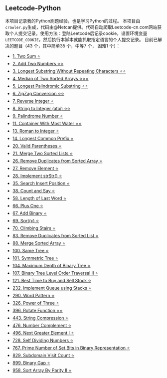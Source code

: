 
## Leetcode-Python
本项目记录我的Python刷题经验，也是学习Python的过程。
本项目由`crawler.py`生成，代码由@Netcan提供。代码自动爬取Leetcode-cn.com网站获取个人提交记录。使用方法：登陆Leetcode后记录cookie，设置环境变量`LEETCODE_COOKIE`，然后执行本脚本就能抓取指定语言的个人提交记录。
目前已解决的题目（43 个，其中简单35 个，中等7 个， 困难1 个）：
- [1. Two Sum :star:](https://github.com/CLAY2333/CLAYleetcode/tree/master/n0001.%20Two%20Sum)
- [2. Add Two Numbers :star::star:](https://github.com/CLAY2333/CLAYleetcode/tree/master/n0002.%20Add%20Two%20Numbers)
- [3. Longest Substring Without Repeating Characters :star::star:](https://github.com/CLAY2333/CLAYleetcode/tree/master/n0003.%20Longest%20Substring%20Without%20Repeating%20Characters)
- [4. Median of Two Sorted Arrays :star::star::star:](https://github.com/CLAY2333/CLAYleetcode/tree/master/n0004.%20Median%20of%20Two%20Sorted%20Arrays)
- [5. Longest Palindromic Substring :star::star:](https://github.com/CLAY2333/CLAYleetcode/tree/master/n0005.%20Longest%20Palindromic%20Substring)
- [6. ZigZag Conversion :star::star:](https://github.com/CLAY2333/CLAYleetcode/tree/master/n0006.%20ZigZag%20Conversion)
- [7. Reverse Integer :star:](https://github.com/CLAY2333/CLAYleetcode/tree/master/n0007.%20Reverse%20Integer)
- [8. String to Integer (atoi) :star::star:](https://github.com/CLAY2333/CLAYleetcode/tree/master/n0008.%20String%20to%20Integer%20(atoi))
- [9. Palindrome Number :star:](https://github.com/CLAY2333/CLAYleetcode/tree/master/n0009.%20Palindrome%20Number)
- [11. Container With Most Water :star::star:](https://github.com/CLAY2333/CLAYleetcode/tree/master/n0011.%20Container%20With%20Most%20Water)
- [13. Roman to Integer :star:](https://github.com/CLAY2333/CLAYleetcode/tree/master/n0013.%20Roman%20to%20Integer)
- [14. Longest Common Prefix :star:](https://github.com/CLAY2333/CLAYleetcode/tree/master/n0014.%20Longest%20Common%20Prefix)
- [20. Valid Parentheses :star:](https://github.com/CLAY2333/CLAYleetcode/tree/master/n0020.%20Valid%20Parentheses)
- [21. Merge Two Sorted Lists :star:](https://github.com/CLAY2333/CLAYleetcode/tree/master/n0021.%20Merge%20Two%20Sorted%20Lists)
- [26. Remove Duplicates from Sorted Array :star:](https://github.com/CLAY2333/CLAYleetcode/tree/master/n0026.%20Remove%20Duplicates%20from%20Sorted%20Array)
- [27. Remove Element :star:](https://github.com/CLAY2333/CLAYleetcode/tree/master/n0027.%20Remove%20Element)
- [28. Implement strStr() :star:](https://github.com/CLAY2333/CLAYleetcode/tree/master/n0028.%20Implement%20strStr())
- [35. Search Insert Position :star:](https://github.com/CLAY2333/CLAYleetcode/tree/master/n0035.%20Search%20Insert%20Position)
- [38. Count and Say :star:](https://github.com/CLAY2333/CLAYleetcode/tree/master/n0038.%20Count%20and%20Say)
- [58. Length of Last Word :star:](https://github.com/CLAY2333/CLAYleetcode/tree/master/n0058.%20Length%20of%20Last%20Word)
- [66. Plus One :star:](https://github.com/CLAY2333/CLAYleetcode/tree/master/n0066.%20Plus%20One)
- [67. Add Binary :star:](https://github.com/CLAY2333/CLAYleetcode/tree/master/n0067.%20Add%20Binary)
- [69. Sqrt(x) :star:](https://github.com/CLAY2333/CLAYleetcode/tree/master/n0069.%20Sqrt(x))
- [70. Climbing Stairs :star:](https://github.com/CLAY2333/CLAYleetcode/tree/master/n0070.%20Climbing%20Stairs)
- [83. Remove Duplicates from Sorted List :star:](https://github.com/CLAY2333/CLAYleetcode/tree/master/n0083.%20Remove%20Duplicates%20from%20Sorted%20List)
- [88. Merge Sorted Array :star:](https://github.com/CLAY2333/CLAYleetcode/tree/master/n0088.%20Merge%20Sorted%20Array)
- [100. Same Tree :star:](https://github.com/CLAY2333/CLAYleetcode/tree/master/n0100.%20Same%20Tree)
- [101. Symmetric Tree :star:](https://github.com/CLAY2333/CLAYleetcode/tree/master/n0101.%20Symmetric%20Tree)
- [104. Maximum Depth of Binary Tree :star:](https://github.com/CLAY2333/CLAYleetcode/tree/master/n0104.%20Maximum%20Depth%20of%20Binary%20Tree)
- [107. Binary Tree Level Order Traversal II :star:](https://github.com/CLAY2333/CLAYleetcode/tree/master/n0107.%20Binary%20Tree%20Level%20Order%20Traversal%20II)
- [121. Best Time to Buy and Sell Stock :star:](https://github.com/CLAY2333/CLAYleetcode/tree/master/n0121.%20Best%20Time%20to%20Buy%20and%20Sell%20Stock)
- [232. Implement Queue using Stacks :star:](https://github.com/CLAY2333/CLAYleetcode/tree/master/n0232.%20Implement%20Queue%20using%20Stacks)
- [290. Word Pattern :star:](https://github.com/CLAY2333/CLAYleetcode/tree/master/n0290.%20Word%20Pattern)
- [326. Power of Three :star:](https://github.com/CLAY2333/CLAYleetcode/tree/master/n0326.%20Power%20of%20Three)
- [396. Rotate Function :star::star:](https://github.com/CLAY2333/CLAYleetcode/tree/master/n0396.%20Rotate%20Function)
- [443. String Compression :star:](https://github.com/CLAY2333/CLAYleetcode/tree/master/n0443.%20String%20Compression)
- [476. Number Complement :star:](https://github.com/CLAY2333/CLAYleetcode/tree/master/n0476.%20Number%20Complement)
- [496. Next Greater Element I :star:](https://github.com/CLAY2333/CLAYleetcode/tree/master/n0496.%20Next%20Greater%20Element%20I)
- [728. Self Dividing Numbers :star:](https://github.com/CLAY2333/CLAYleetcode/tree/master/n0728.%20Self%20Dividing%20Numbers)
- [767. Prime Number of Set Bits in Binary Representation :star:](https://github.com/CLAY2333/CLAYleetcode/tree/master/n0767.%20Prime%20Number%20of%20Set%20Bits%20in%20Binary%20Representation)
- [829. Subdomain Visit Count :star:](https://github.com/CLAY2333/CLAYleetcode/tree/master/n0829.%20Subdomain%20Visit%20Count)
- [899. Binary Gap :star:](https://github.com/CLAY2333/CLAYleetcode/tree/master/n0899.%20Binary%20Gap)
- [958. Sort Array By Parity II :star:](https://github.com/CLAY2333/CLAYleetcode/tree/master/n0958.%20Sort%20Array%20By%20Parity%20II)
